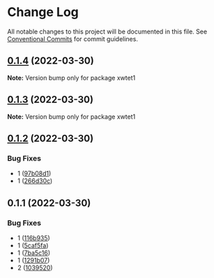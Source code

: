 # Change Log

All notable changes to this project will be documented in this file.
See [Conventional Commits](https://conventionalcommits.org) for commit guidelines.

## [0.1.4](https://github.com/kakajun/qiankun-lerna-test/compare/v0.1.3...v0.1.4) (2022-03-30)

**Note:** Version bump only for package xwtet1





## [0.1.3](https://github.com/kakajun/qiankun-lerna-test/compare/v0.1.2...v0.1.3) (2022-03-30)

**Note:** Version bump only for package xwtet1





## [0.1.2](https://github.com/kakajun/qiankun-lerna-test/compare/v0.1.1...v0.1.2) (2022-03-30)


### Bug Fixes

* 1 ([97b08d1](https://github.com/kakajun/qiankun-lerna-test/commit/97b08d15464ae23612ca89636673914c2467a5bd))
* 1 ([266d30c](https://github.com/kakajun/qiankun-lerna-test/commit/266d30c32a6c3d1face4427baba6ecb78686a247))





## 0.1.1 (2022-03-30)


### Bug Fixes

* 1 ([116b935](https://github.com/kakajun/qiankun-lerna-test/commit/116b935a72cc6eb506aa5e449ab987f7c976aa96))
* 1 ([5caf5fa](https://github.com/kakajun/qiankun-lerna-test/commit/5caf5facd13236e0c92ae98e93b52ed4c94eb7d9))
* 1 ([7ba5c16](https://github.com/kakajun/qiankun-lerna-test/commit/7ba5c1653120b8b98f725d515c3a74693717c64b))
* 1 ([1291b07](https://github.com/kakajun/qiankun-lerna-test/commit/1291b0737cace965f1178fe0ceaef96aea5a55cc))
* 2 ([1039520](https://github.com/kakajun/qiankun-lerna-test/commit/10395201061ba6d46269a348fb5e48f880392d55))
